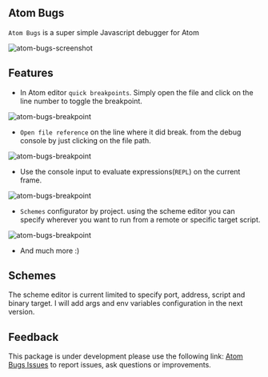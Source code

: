 Atom Bugs
---
`Atom Bugs` is a super simple Javascript debugger for Atom

![atom-bugs-screenshot](https://raw.githubusercontent.com/willyelm/atom-bugs/master/resources/images/atom-bugs-show.png)

## Features

- In Atom editor `quick breakpoints`. Simply open the file and click on the line number to toggle the breakpoint.

![atom-bugs-breakpoint](https://raw.githubusercontent.com/willyelm/atom-bugs/master/resources/images/atom-bugs-breakpoint.gif)

- `Open file reference` on the line where it did break. from the debug console by just clicking on the file path.

![atom-bugs-breakpoint](https://raw.githubusercontent.com/willyelm/atom-bugs/master/resources/images/atom-bugs-open-file.gif)

- Use the console input to evaluate expressions(`REPL`) on the current frame.

![atom-bugs-breakpoint](https://raw.githubusercontent.com/willyelm/atom-bugs/master/resources/images/atom-bugs-repl.gif)

- `Schemes` configurator by project. using the scheme editor you can specify wherever you want to run from a remote or specific target script.

![atom-bugs-breakpoint](https://raw.githubusercontent.com/willyelm/atom-bugs/master/resources/images/atom-bugs-schemes.gif)

- And much more :)

## Schemes

The scheme editor is current limited to specify port, address, script and binary target. I will add args and env variables configuration in the next version.

## Feedback

This package is under development please use the following link: [Atom Bugs Issues](https://github.com/willyelm/atom-bugs/issues/new)
to report issues, ask questions or improvements.
